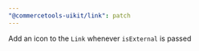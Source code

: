 ```yaml
---
"@commercetools-uikit/link": patch
---
```


Add an icon to the `Link` whenever `isExternal` is passed
